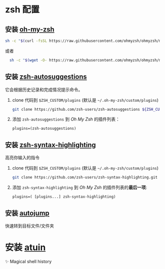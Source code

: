 # zsh 配置

## 安装 [oh-my-zsh](https://github.com/ohmyzsh/ohmyzsh)

```sh
sh -c "$(curl -fsSL https://raw.githubusercontent.com/ohmyzsh/ohmyzsh/master/tools/install.sh)"
```

或者

```sh
  sh -c "$(wget -O- https://raw.githubusercontent.com/ohmyzsh/ohmyzsh/master/tools/install.sh)"
```

## 安装 [zsh-autosuggestions](https://github.com/zsh-users/zsh-autosuggestions)

它会根据历史记录和完成情况提示命令。

1. clone 代码到 `$ZSH_CUSTOM/plugins` (默认是 `~/.oh-my-zsh/custom/plugins`)

   ```sh
   git clone https://github.com/zsh-users/zsh-autosuggestions ${ZSH_CUSTOM:-~/.oh-my-zsh/custom}/plugins/zsh-autosuggestions
   ```

2. 添加 `zsh-autosuggestions` 到 _Oh My Zsh_ 的插件列表：

   `plugins=(zsh-autosuggestions)`

## 安装 [zsh-syntax-highlighting](https://github.com/zsh-users/zsh-syntax-highlighting)

高亮你输入的指令

1. clone 代码到 `$ZSH_CUSTOM/plugins` (默认是 `~/.oh-my-zsh/custom/plugins`)

   ```sh
   git clone https://github.com/zsh-users/zsh-syntax-highlighting.git ${ZSH_CUSTOM:-~/.oh-my-zsh/custom}/plugins/zsh-syntax-highlighting
   ```

2. 添加 `zsh-syntax-highlighting` 到 _Oh My Zsh_ 的插件列表的**最后一项**:

   `plugins=( [plugins...] zsh-syntax-highlighting)`

## 安装 [autojump](autojump)

快速转到目标文件/文件夹

# 安装 [atuin](https://github.com/atuinsh/atuin#install)
✨ Magical shell history


